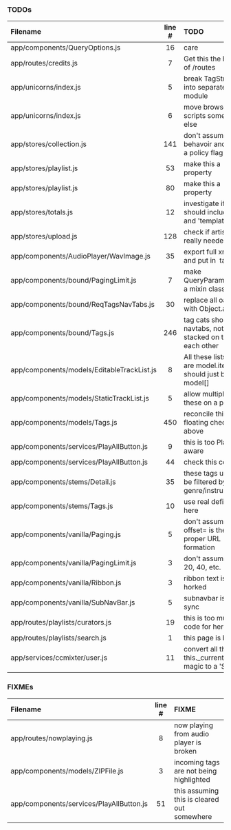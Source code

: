 ### TODOs
| Filename | line # | TODO
|:------|:------:|:------
| app/components/QueryOptions.js | 16 | care
| app/routes/credits.js | 7 | Get this the hell out of /routes
| app/unicorns/index.js | 5 | break TagString into separate npm module
| app/unicorns/index.js | 6 | move browser scripts somewhere else
| app/stores/collection.js | 141 | don't assume this behavoir and have a policy flag
| app/stores/playlist.js | 53 | make this a property
| app/stores/playlist.js | 80 | make this a property
| app/stores/totals.js | 12 | investigate if this should include 't' and 'template'
| app/stores/upload.js | 128 | check if artist is really needed!
| app/components/AudioPlayer/WavImage.js | 35 | export full xml+svg and put in <img> tag
| app/components/bound/PagingLimit.js | 7 | make QueryParamTracker a mixin class
| app/components/bound/ReqTagsNavTabs.js | 30 | replace all oassign with Object.assign
| app/components/bound/Tags.js | 246 | tag cats should be navtabs, not just stacked on top of each other
| app/components/models/EditableTrackList.js | 8 | All these lists that are model.items[] should just be model[]
| app/components/models/StaticTrackList.js | 5 | allow multiple of these on a page
| app/components/models/Tags.js | 450 | reconcile this with floating checks above
| app/components/services/PlayAllButton.js | 9 | this is too Playlist aware
| app/components/services/PlayAllButton.js | 44 | check this code
| app/components/stems/Detail.js | 35 | these tags used to be filtered by genre/instrument
| app/components/stems/Tags.js | 10 | use real defines here
| app/components/vanilla/Paging.js | 5 | don't assume that ?offset= is the proper URL formation
| app/components/vanilla/PagingLimit.js | 3 | don't assume 10, 20, 40, etc.
| app/components/vanilla/Ribbon.js | 3 | ribbon text is horked
| app/components/vanilla/SubNavBar.js | 5 | subnavbar is not in sync
| app/routes/playlists/curators.js | 19 | this is too much code for here
| app/routes/playlists/search.js | 1 | this page is broken
| app/services/ccmixter/user.js | 11 | convert all the this._currentUser magic to a 'Set'

### FIXMEs
| Filename | line # | FIXME
|:------|:------:|:------
| app/routes/nowplaying.js | 8 | now playing from audio player is broken
| app/components/models/ZIPFile.js | 3 | incoming tags are not being highlighted
| app/components/services/PlayAllButton.js | 51 | this assuming this is cleared out somewhere
